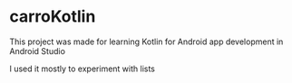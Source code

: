# carroKotlin

This project was made for learning Kotlin for Android app development in Android Studio

I used it mostly to experiment with lists
